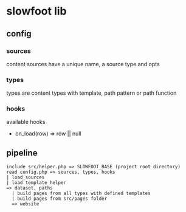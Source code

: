 # slowfoot lib

## config

### sources

content sources have a unique name, a source type and opts

### types

types are content types with template, path pattern or path function

### hooks

available hooks
* on_load(row) => row || null

## pipeline

    include src/helper.php => SLOWFOOT_BASE (project root directory)
    read config.php => sources, types, hooks
    | load_sources
    | load template helper
    => dataset, paths
      | build pages from all types with defined templates
      | build pages from src/pages folder
      => website


